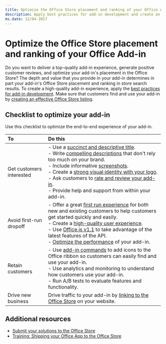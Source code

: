 ```yaml
---
title: Optimize the Office Store placement and ranking of your Office Add-in
description: Apply best practices for add-in development and create an effective Office Store listing.
ms.date: 12/04-2017
---
```


# Optimize the Office Store placement and ranking of your Office Add-in

Do you want to deliver a top-quality add-in experience, generate positive customer reviews, and optimize your add-in's placement in the Office Store? The depth and value that you provide in your add-in determines in part your add-in's Office Store placement and ranking in store search results. To create a high-quality add-in experience, apply the [best practices for add-in development](https://dev.office.com/docs/add-ins/overview/add-in-development-best-practices). Make sure that customers find and use your add-in by [creating an effective Office Store listing](create-effective-office-store-listings.md). 

## Checklist to optimize your add-in

Use this checklist to optimize the end-to-end experience of your add-in.

|**To**|**Do this**|
|:-----|:-----|
|Get customers interested| - Use a [succinct and descriptive title](create-effective-office-store-listings.md#use-a-succinct-and-descriptive-title).<br/>- Write [compelling descriptions](create-effective-office-store-listings.md#write-compelling-descriptions) that don't rely too much on your brand.<br/>- Include informative [screenshots](create-effective-office-store-listings.md#use-screenshots-effectively).<br/>- Create a [strong visual identity with your logo](create-effective-office-store-listings.md#create-a-consistent-visual-identity).<br/>- Ask customers to [rate and review your add-in](create-effective-office-store-listings.md#use-ratings-and-reviews).<br/>- Provide help and support from within your add-in.|
|Avoid first-run dropoff| - Offer a great [first run experience](https://dev.office.com/docs/add-ins/overview/add-in-development-best-practices#create-an-engaging-first-run-experience) for both new and existing customers to help customers get started quickly and easily. <br/>- Create a [high-quality user experience](https://dev.office.com/docs/add-ins/overview/add-in-development-best-practices#apply-ux-design-principles).<br/>- Use [Office.js v1.1](https://dev.office.com/docs/add-ins/develop/update-your-javascript-api-for-office-and-manifest-schema-version) to take advantage of the latest features of the API.<br/>- [Optimize the performance](https://dev.office.com/docs/add-ins/overview/add-in-development-best-practices#optimize-and-monitor-add-in-performance) of your add-in.|
|Retain customers| - Use [add-in commands](https://dev.office.com/docs/add-ins/overview/add-in-development-best-practices#use-add-in-commands) to add icons to the Office ribbon so customers can easily find and use your add-in.<br/>- Use analytics and monitoring to understand how customers use your add-in.<br/>- Run A/B tests to evaluate features and functionality.|
|Drive new business|Drive traffic to your add-in by [linking to the Office Store](promote-your-office-store-solution.md) on your website.|

## Additional resources

- [Submit your solutions to the Office Store](submit-to-the-office-store.md)  
- [Training: Shipping your Office App to the Office Store](http://dev.office.com/training)
    
 

